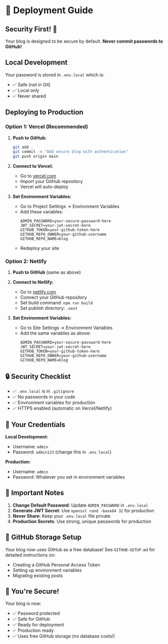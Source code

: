 # 🚀 Deployment Guide

## Security First! 🔐

Your blog is designed to be secure by default. **Never commit passwords to GitHub!**

## Local Development

Your password is stored in `.env.local` which is:
- ✅ Safe (not in Git)
- ✅ Local only
- ✅ Never shared

## Deploying to Production

### Option 1: Vercel (Recommended)

1. **Push to GitHub:**
   ```bash
   git add .
   git commit -m "Add secure blog with authentication"
   git push origin main
   ```

2. **Connect to Vercel:**
   - Go to [vercel.com](https://vercel.com)
   - Import your GitHub repository
   - Vercel will auto-deploy

3. **Set Environment Variables:**
   - Go to Project Settings → Environment Variables
   - Add these variables:
     ```
     ADMIN_PASSWORD=your-secure-password-here
     JWT_SECRET=your-jwt-secret-here
     GITHUB_TOKEN=your-github-token-here
     GITHUB_REPO_OWNER=your-github-username
     GITHUB_REPO_NAME=blog
     ```
   - Redeploy your site

### Option 2: Netlify

1. **Push to GitHub** (same as above)

2. **Connect to Netlify:**
   - Go to [netlify.com](https://netlify.com)
   - Connect your GitHub repository
   - Set build command: `npm run build`
   - Set publish directory: `.next`

3. **Set Environment Variables:**
   - Go to Site Settings → Environment Variables
   - Add the same variables as above:
     ```
     ADMIN_PASSWORD=your-secure-password-here
     JWT_SECRET=your-jwt-secret-here
     GITHUB_TOKEN=your-github-token-here
     GITHUB_REPO_OWNER=your-github-username
     GITHUB_REPO_NAME=blog
     ```

## 🔒 Security Checklist

- ✅ `.env.local` is in `.gitignore`
- ✅ No passwords in your code
- ✅ Environment variables for production
- ✅ HTTPS enabled (automatic on Vercel/Netlify)

## 🎯 Your Credentials

**Local Development:**
- Username: `admin`
- Password: `admin123` (change this in `.env.local`)

**Production:**
- Username: `admin`
- Password: Whatever you set in environment variables

## 🚨 Important Notes

1. **Change Default Password**: Update `ADMIN_PASSWORD` in `.env.local`
2. **Generate JWT Secret**: Use `openssl rand -base64 32` for production
3. **Never Share**: Keep your `.env.local` file private
4. **Production Secrets**: Use strong, unique passwords for production

## 🔧 GitHub Storage Setup

Your blog now uses GitHub as a free database! See `GITHUB-SETUP.md` for detailed instructions on:
- Creating a GitHub Personal Access Token
- Setting up environment variables
- Migrating existing posts

## 🎉 You're Secure!

Your blog is now:
- ✅ Password protected
- ✅ Safe for GitHub
- ✅ Ready for deployment
- ✅ Production ready
- ✅ Uses free GitHub storage (no database costs!)
